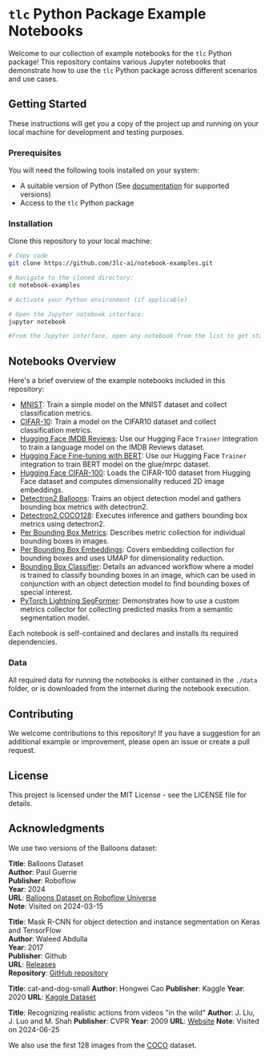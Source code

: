 # `tlc` Python Package Example Notebooks

Welcome to our collection of example notebooks for the `tlc` Python package! This repository contains various Jupyter
notebooks that demonstrate how to use the `tlc` Python package across different scenarios and use cases.

## Getting Started

These instructions will get you a copy of the project up and running on your local machine for development and testing
purposes.

### Prerequisites

You will need the following tools installed on your system:

+ A suitable version of Python (See [documentation](https://docs.3lc.ai/3lc/latest/quickstart/quickstart.html#requirements) for supported versions)
+ Access to the `tlc` Python package

### Installation

Clone this repository to your local machine:

```bash
# Copy code
git clone https://github.com/3lc-ai/notebook-examples.git

# Navigate to the cloned directory:
cd notebook-examples

# Activate your Python environment (if applicable)

# Open the Jupyter notebook interface:
jupyter notebook

#From the Jupyter interface, open any notebook from the list to get started.
```

## Notebooks Overview

Here's a brief overview of the example notebooks included in this repository:

+ [MNIST](./pytorch-mnist.ipynb): Train a simple model on the MNIST dataset and collect classification metrics.
+ [CIFAR-10](./pytorch-cifar10.ipynb): Train a model on the CIFAR10 dataset and collect classification metrics.
+ [Hugging Face IMDB Reviews](./huggingface-imdb.ipynb): Use our Hugging Face `Trainer` integration to train a language
  model on the IMDB Reviews dataset.
+ [Hugging Face Fine-tuning with BERT](./huggingface-finetuning.ipynb): Use our Hugging Face `Trainer` integration to train BERT model on the glue/mrpc dataset.
+ [Hugging Face CIFAR-100](./huggingface-cifar100.ipynb): Loads the CIFAR-100 dataset from Hugging Face dataset
  and computes dimensionality reduced 2D image embeddings.
+ [Detectron2 Balloons](./detectron2-balloons.ipynb): Trains an object detection model and gathers bounding box metrics
  with detectron2.
+ [Detectron2 COCO128](./detectron2-coco128.ipynb): Executes inference and gathers bounding box metrics using
  detectron2.
+ [Per Bounding Box Metrics](./calculate-luminosity.ipynb): Describes metric collection for individual bounding boxes in
  images.
+ [Per Bounding Box Embeddings](./add-bb-embeddings.ipynb): Covers embedding collection for bounding boxes and uses UMAP
  for dimensionality reduction.
+ [Bounding Box Classifier](./train-bb-classifier.ipynb): Details an advanced workflow where a model is trained to
  classify bounding boxes in an image, which can be used in conjunction with an object detection model to find bounding
  boxes of special interest.
+ [PyTorch Lightning SegFormer](./pytorch-lightning-segformer.ipynb): Demonstrates how to use a custom metrics collector
  for collecting predicted masks from a semantic segmentation model.

Each notebook is self-contained and declares and installs its required dependencies.

### Data

All required data for running the notebooks is either contained in the `./data` folder, or is downloaded from the internet during the notebook execution.

## Contributing

We welcome contributions to this repository! If you have a suggestion for an additional example or improvement, please open an issue or create a pull request.

## License

This project is licensed under the MIT License - see the LICENSE file for details.

## Acknowledgments

We use two versions of the Balloons dataset:

**Title**: Balloons Dataset  
**Author**: Paul Guerrie  
**Publisher**: Roboflow  
**Year**: 2024  
**URL**: [Balloons Dataset on Roboflow Universe](https://universe.roboflow.com/paul-guerrie-tang1/balloons-geknh)  
**Note**: Visited on 2024-03-15

**Title**: Mask R-CNN for object detection and instance segmentation on Keras and TensorFlow  
**Author**: Waleed Abdulla  
**Year**: 2017  
**Publisher**: Github  
**URL**: [Releases](https://github.com/matterport/Mask_RCNN/releases)  
**Repository**: [GitHub repository](https://github.com/matterport/Mask_RCNN)

**Title**: cat-and-dog-small
**Author**: Hongwei Cao
**Publisher**: Kaggle
**Year**: 2020
**URL**: [Kaggle Dataset](https://www.kaggle.com/datasets/hongweicao/catanddogsmall)

**Title**: Recognizing realistic actions from videos "in the wild"
**Author**: J. Liu, J. Luo and M. Shah
**Publisher**: CVPR
**Year**: 2009
**URL**: [Website](https://www.crcv.ucf.edu/data/UCF_YouTube_Action.php)
**Note**: Visited on 2024-06-25

We also use the first 128 images from the [COCO](https://cocodataset.org/#home) dataset.
